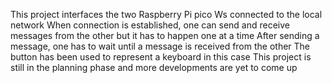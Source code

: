 This project interfaces the two Raspberry Pi pico Ws connected to the local network
When connection is established, one can send and receive messages from the other but it has to happen one at a time
After sending a message, one has to wait until a message is received from the other
The button has been used to represent a keyboard in this case
This project is still in the planning phase and more developments are yet to come up
